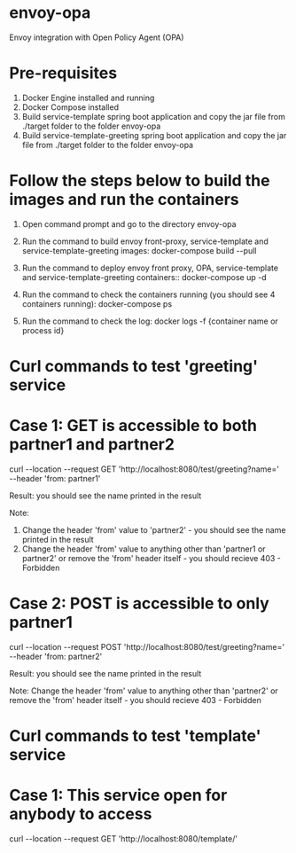 # envoy-opa
Envoy integration with Open Policy Agent (OPA)

# Pre-requisites
1. Docker Engine installed and running
2. Docker Compose installed
2. Build service-template spring boot application and copy the jar file from ./target folder to the folder envoy-opa
2. Build service-template-greeting spring boot application and copy the jar file from ./target folder to the folder envoy-opa

# Follow the steps below to build the images and run the containers 
1. Open command prompt and go to the directory envoy-opa

2. Run the command to build envoy front-proxy, service-template and service-template-greeting images: docker-compose build --pull

3. Run the command to deploy envoy front proxy, OPA, service-template and service-template-greeting containers:: docker-compose up -d

4. Run the command to check the containers running (you should see 4 containers running): docker-compose ps

5. Run the command to check the log: docker logs -f {container name or process id} 

# Curl commands to test 'greeting' service
# Case 1: GET is accessible to both partner1 and partner2
curl --location --request GET 'http://localhost:8080/test/greeting?name=<any name>' \
--header 'from: partner1'

Result: you should see the name printed in the result
  
Note: 
1. Change the header 'from' value to 'partner2' - you should see the name printed in the result
2. Change the header 'from' value to anything other than 'partner1 or partner2' or remove the 'from' header itself - you should recieve 403 - Forbidden

# Case 2: POST is accessible to only partner1
curl --location --request POST 'http://localhost:8080/test/greeting?name=<any name>' \
--header 'from: partner2'

Result: you should see the name printed in the result

Note: Change the header 'from' value to anything other than 'partner2' or remove the 'from' header itself - you should recieve 403 - Forbidden

# Curl commands to test 'template' service
# Case 1: This service open for anybody to access
curl --location --request GET 'http://localhost:8080/template/'

  



 

